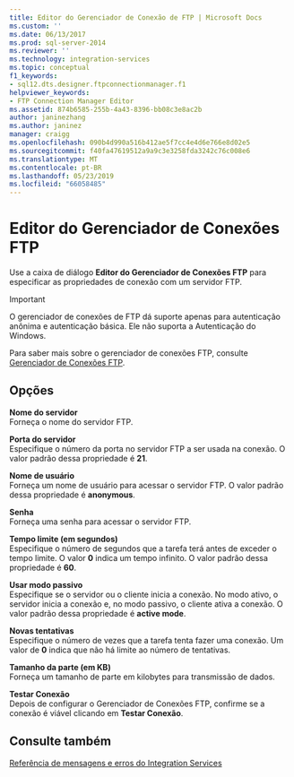 ```yaml
---
title: Editor do Gerenciador de Conexão de FTP | Microsoft Docs
ms.custom: ''
ms.date: 06/13/2017
ms.prod: sql-server-2014
ms.reviewer: ''
ms.technology: integration-services
ms.topic: conceptual
f1_keywords:
- sql12.dts.designer.ftpconnectionmanager.f1
helpviewer_keywords:
- FTP Connection Manager Editor
ms.assetid: 874b6585-255b-4a43-8396-bb08c3e8ac2b
author: janinezhang
ms.author: janinez
manager: craigg
ms.openlocfilehash: 090b4d990a516b412ae5f7cc4e4d6e766e8d02e5
ms.sourcegitcommit: f40fa47619512a9a9c3e3258fda3242c76c008e6
ms.translationtype: MT
ms.contentlocale: pt-BR
ms.lasthandoff: 05/23/2019
ms.locfileid: "66058485"
---
```

# <a name="ftp-connection-manager-editor"></a>Editor do Gerenciador de Conexões FTP
  Use a caixa de diálogo **Editor do Gerenciador de Conexões FTP** para especificar as propriedades de conexão com um servidor FTP.  
  
> [!IMPORTANT]  
>  O gerenciador de conexões de FTP dá suporte apenas para autenticação anônima e autenticação básica. Ele não suporta a Autenticação do Windows.  
  
 Para saber mais sobre o gerenciador de conexões FTP, consulte [Gerenciador de Conexões FTP](connection-manager/ftp-connection-manager.md).  
  
## <a name="options"></a>Opções  
 **Nome do servidor**  
 Forneça o nome do servidor FTP.  
  
 **Porta do servidor**  
 Especifique o número da porta no servidor FTP a ser usada na conexão. O valor padrão dessa propriedade é **21**.  
  
 **Nome de usuário**  
 Forneça um nome de usuário para acessar o servidor FTP. O valor padrão dessa propriedade é **anonymous**.  
  
 **Senha**  
 Forneça uma senha para acessar o servidor FTP.  
  
 **Tempo limite (em segundos)**  
 Especifique o número de segundos que a tarefa terá antes de exceder o tempo limite. O valor **0** indica um tempo infinito. O valor padrão dessa propriedade é **60**.  
  
 **Usar modo passivo**  
 Especifique se o servidor ou o cliente inicia a conexão. No modo ativo, o servidor inicia a conexão e, no modo passivo, o cliente ativa a conexão. O valor padrão dessa propriedade é **active mode**.  
  
 **Novas tentativas**  
 Especifique o número de vezes que a tarefa tenta fazer uma conexão. Um valor de **0** indica que não há limite ao número de tentativas.  
  
 **Tamanho da parte (em KB)**  
 Forneça um tamanho de parte em kilobytes para transmissão de dados.  
  
 **Testar Conexão**  
 Depois de configurar o Gerenciador de Conexões FTP, confirme se a conexão é viável clicando em **Testar Conexão**.  
  
## <a name="see-also"></a>Consulte também  
 [Referência de mensagens e erros do Integration Services](../../2014/integration-services/integration-services-error-and-message-reference.md)  
  
  
